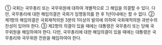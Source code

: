 ① 국회는 국무총리 또는 국무위원에 대하여 개별적으로 그 해임을 의결할 수 있다. 다만, 국무총리에 대한 해임의결은 국회가 임명동의를 한 후 1년이내에는 할 수 없다.
② 제1항의 해임의결은 국회재적의원 3분의 1이상의 발의에 의하여 국회재적의원 과반수의 찬성이 있어야 한다.
③ 제2항의 의결이 있을 때에는 대통령은 국무총리 또는 당해 국무위원을 해임하여야 한다. 다만, 국무총리에 대한 해임의결이 있을 때에는 대통령은 국무총리와 국무위원 전원을 해임하여야 한다.
